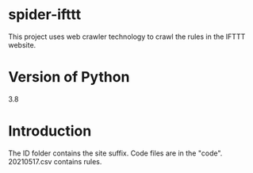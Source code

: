 # spider-ifttt
This project uses web crawler technology to crawl the rules in the IFTTT website.

# Version of Python
3.8

# Introduction
The ID folder contains the site suffix.
Code files are in the "code".
20210517.csv contains rules.
